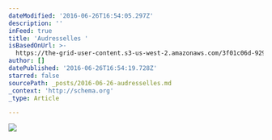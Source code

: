 ```yaml
---
dateModified: '2016-06-26T16:54:05.297Z'
description: ''
inFeed: true
title: 'Audresselles '
isBasedOnUrl: >-
  https://the-grid-user-content.s3-us-west-2.amazonaws.com/3f01c06d-9299-48a6-b4eb-40798d3e86b8.jpg
author: []
datePublished: '2016-06-26T16:54:19.728Z'
starred: false
sourcePath: _posts/2016-06-26-audresselles.md
_context: 'http://schema.org'
_type: Article

---
```

![](https://the-grid-user-content.s3-us-west-2.amazonaws.com/3f01c06d-9299-48a6-b4eb-40798d3e86b8.jpg)